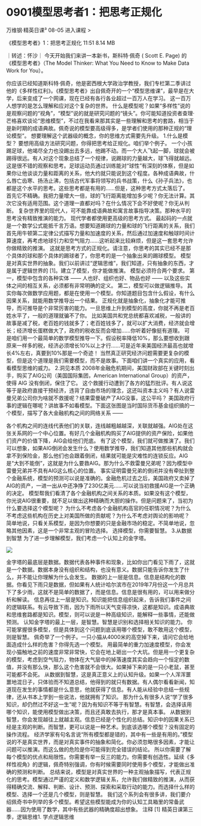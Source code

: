 # 0901模型思考者1：把思考正规化


万维钢·精英日课³
08-05
进入课程 >

《模型思考者》1：把思考正规化
11:51 8.14 MB

｜转述：怀沙｜
今天开始我们来讲一本新书，斯科特·佩奇 ( Scott E. Page) 的《模型思考者》（The Model Thinker: What You Need to Know to Make Data Work for You）。

你应该已经知道斯科特·佩奇，他是密西根大学政治学教授，我们专栏第二季讲过他的《多样性红利》。《模型思考者》出自佩奇开的一个“模型思维课”，最早是在大学，后来变成了一个网课，现在已经有各行各业超过一百万人在学习。
这一百万人想学的是怎么理解和应对这个复杂的世界。
什么是模型呢？如果“多样性”说的是观察问题的“视角”，“模型”说的就是研究问题的“镜头”。你可能知道投资者查理·芒格喜欢谈论“思维模型”，不过在我看来那其实是一些理解和思考的套路，相当于是新时期的成语典故。佩奇说的模型要高级得多，是学者们使用的那种正规的“理论模型”。
想要理解这个武器级的概念，你的思维方式需要先升级。
1.什么是模型？
要想用高级方法研究问题，你得把思考给正规化。咱们举个例子。
一个小孩踢足球，他竭尽全力也没踢出去多远，他踢不动。而一个大人飞起一脚，球就会被踢得很远。有人对这个现象总结了一个规律，说踢球的力量越大，球飞得就越远。
这是很不错的观察和思考。足球运动员通过训练能对“球性”有深刻的体察，但是如果你让他谈谈力量和距离的关系，他大约就只能说到这个程度。各种成语典故，什么唇亡齿寒、扬汤止沸，包括古代军事将领写的兵书战策，什么《孙子兵法》，也都是这个水平的思考。这些思考都是有用的……但是，这种思考方式太落后了。
首先它不精确。我把力量增大一倍，球的飞行距离能增加多少呢？你无法计算。其次它没有适用范围。这个道理一直都对吗？在什么情况下会不好使呢？你无从判断。
复杂世界里的现代人，可不能靠成语典故和寓言故事指导决策。那种水平的思考没有精致推演的能力。
现代学者都使用更高级的思考方式。
最起码的一点就是一个数学公式能抵千言万语。想要知道踢球的力量和球的飞行距离的关系，我们首先用牛顿第二定律公式描写力量和加速度的关系，然后通过加速度和触球时间计算速度，再考虑地球引力和空气阻力……这听起来比较麻烦，但是这一套思考允许你做精致的推演。
这就是思考方式的正规化。请注意，你思考的其实已经不是那个具体的球和那个具体的踢球者了，你思考的是一个抽象出来的踢球模型。
模型是对真实世界的抽象。我们以前讲过“逻辑思维”，我们知道，只有抽象的东西，才是属于逻辑世界的 [1]。建立了模型，你才能做推演。
模型必须符合两个要求。
第一，模型中包含的各种实体 —— 人也好、组织也好、物品也好 —— 以及这些实体之间的相互关系，必须都有非常明确的定义。
第二，模型可以做逻辑推导。
其实你每次做数学应用题，都是在使用一个模型。你知道题目包含什么假设，有什么因果关系，就能用数学推导出一个结果。
正规化就是抽象化，抽象化才能可推导，而可推导是个非常厉害的能力。一旦思维上升到模型的高度，你就不再是老百姓水平了，一般的道理就骗不了你。
比如美国共和党总统都喜欢减税，一般讲的故事是减了税，老百姓的钱就多了；老百姓钱多了，就可以扩大消费，经济就会增长；经济增长蛋糕做大了，政府的税收反而会增加……你听着好像挺有道理。
可是咱们用一个最简单的数学模型推导一下。假设税率降低10%，那么要想收到跟原来一样多的税，经济必须增长10%以上才行……可是近年来美国经济最高也就增长4%左右，真要到10%那是一个奇迹！
当然真正研究经济问题需要更复杂的模型，但是这个道理是我们需要模型，而不是故事。下面咱们讲一个真实的应用，看看模型思维的威力。
2.洞见本质
2008年金融危机期间，美国财政部在关键时刻出手，购买了AIG公司（美国国际集团，American International Group）的资产，使得 AIG 没有倒闭，保住了它。
这个救援行动遭到了各方的猛烈批评。有人说这等于是政府直接干预经济，违背了自由市场的理念，这还叫资本主义吗？有人说雷曼兄弟公司你为啥就不救援呢？结果雷曼破产了AIG没事，这公平吗？
美国政府行事的逻辑在哪呢？讲故事不如看模型。下面这张图是当时国际货币基金组织搞的一个模型，描写了各大金融机构之间的网络关系 ——

各个机构之间的连线代表他们的关联，连线越粗越越深，关联就越强。AIG处在这张关系网的一个中心位置。有好几个金融机构购买了AIG提供的资产保险，如果他们资产的价值下降，AIG会给他们兜底。
有了这个模型，我们就可做推演了。我们可以想象，如果AIG倒闭会发生什么？使用数学推导，我们知道其他那些机构就会拿不到保险金，那么他们也会跟着倒闭，结果就可能是灾难性的连锁反应。AIG是“大到不能倒”，这就是为什么要救AIG。那为什么不救雷曼兄弟呢？因为模型中雷曼兄弟并不具有AIG这么核心的位置。
事实证明雷曼兄弟的倒闭并没有牵扯到整个金融系统，模型的预测可以说是准确的。金融危机过去之后，美国政府又卖掉了AIG的资产，一进一出从中还净挣了230亿美元……可以说当初救援AIG是一个正确的决定。
模型帮我们看清了各个金融机构之间关系的本质。如果没有这个模型，你光说AIG很重要，就不足以做出这种精确而大胆的操作。但是问题来了，当初为什么要选择这个模型呢？
为什么不考虑各个金融机构高官的任职情况呢？为什么不考虑这些机构在历史上对美国所做的贡献呢？为什么不考虑对舆论的影响呢？
简单地说，只看关系模型，是因为你想要的只是金融市场的稳定。不简单地说，忽略其他因素，这是一个非常主观的冒险选择。
选择模型，你需要智慧。
3.从数据到智慧
为了进一步理解模型，我们考虑一个认知上的金字塔。

![](https://raw.githubusercontent.com/dalong0514/selfstudy/master/图片链接/万维钢/2019207.jpg)

金字塔的最底层是数据。数据代表各种事件和现象，比如你出门看见下雨了，这就是一个数据。数据本身没有组织和结构，也没有意义。数据只能告诉你发生了什么，并不能让你理解为什么会发生。
数据的上一层是信息。信息是结构化的数据。你看见下雨只是数据，但如果有人统计哈尔滨市在2019年7月份这一个月总共下了多少雨，这就不是简单的数据了，而是信息。信息是很有用的，可以用来做分析和解读。
信息再往上一层是知识。知识能把信息组织起来，告诉我们事件之间的逻辑联系。有云导致下雨，因为下雨所以天气变得凉快，这都是知识。成语典故和思维套路都是知识。模型，则可以说是一种高级知识，能解释一些事情，还能做预测。
认知金字塔的最上一层，是智慧。智慧是识别和选择相关知识的能力。
你可能掌握很多模型，但是具体到这个问题到底该用哪个模型，敢不敢用这个模型，则是智慧。
佩奇举了一个例子。一只小猫从4000米的高空掉下来，请问它会给地面造成什么样的危害？你得先选一个模型。
用最简单的重力加速度模型，你会发现小猫触地之前的速度非常非常快，它会在地上砸出一个大坑。但是用一个更复杂的模型，考虑到空气阻力，物体在大气层中的掉落速度其实会趋向一个恒定的数值，并没有那么快，那么这个危害就不会很大。如果掉下来的是一只小老鼠，甚至可能都不会死。
从数据到智慧，这是真正意义上的认知升级。如果一个人浑浑噩噩地混日子，只体验而不知道总结，他得到的就只有数据。有人偶尔看看新闻，知道现在发生的事情都是什么意思，他就获得了信息。有人能从经验中总结一些规律，还从书本上学到一些说法，他就拥有了知识。
那为什么有很多人说“学了很多知识，却仍然过不好这一生”呢？因为有知识不等于有智慧。有智慧，会选择该用哪个知识，能使用模型做出决策，而且还真敢去执行，那才是真本事。
从数据到智慧，你会发现越往上就越主观。信息已经是个性化的总结。知识中的因果关系已经是主观的判断。而智慧，更可以说是一种艺术。到底该选哪个模型？没有固定的操作流程。
经济学家有句名言说“所有模型都是错的，其中有一些是有用的。”模型说的不是真实世界，而是对真实事件的抽象和简化。你必须忽略很多因素，才能让问题可以推演。而这么做的危险是你可能得到完全错误的结论。
所以你需要了解每个模型的优点和局限性。你需要有举一反三的能力。你需要有创造性。延续《多样性视角》的逻辑，佩奇特别强调，你有时候需要同时使用多个模型，才能做出准确的预测和判断。
总结来说，模型是对真实世界的一种主观抽象描写，代表正规化的思考。模型通过严谨的定义和数学逻辑关系，允许我们做精致的推演，从而获得精确交流、解释、判断、设计、预测、探索和采取行动的能力。而选择什么样的模型、选择一个还是几个模型，则是智慧。
我们这个系列会有很多讲，我们要介绍佩奇书中列举的多个模型。希望这些模型能成为你的认知工具箱里的常备武器……因为使用了数学，其中有些武器的精确度超出想象。
注释
[1] 精英日课第三季，逻辑思维1. 学点逻辑思维